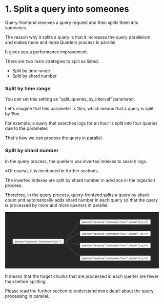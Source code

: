 # 1. Split a query into someones

Query-frontend receives a query request and then splits them into someones.

The reason why it splits a query is that it increases the query parallelism and makes more and more Queriers process in parallel.

It gives you a performance improvement.

There are two main strategies to split as listed.

* Split by time range
* Split by shard number

### Split by time range

You can set this setting as "split\_queries\_by\_interval" parameter.

Let's imagine that this parameter is 15m, which means that a query is split by 15m.

For example, a query that searches logs for an hour is split into four queries due to the parameter.

That's how we can process the query in parallel.

### Split by shard number

In the query process, the queriers use inverted indexes to search logs.

※Of course, it is mentioned in further sections.

The inverted indexes are split by shard number in advance in the ingestion process.

Therefore, in the query process, query-frontend splits a query by shard count and automatically adds shard number in each query so that the query is processed by more and more queriers in parallel.

![](<../.gitbook/assets/スクリーンショット 2021-12-23 21.25.18.png>)

It means that the target chunks that are processed in each querier are fewer than before splitting.

Please read the further section to understand more detail about the query processing in parallel.
